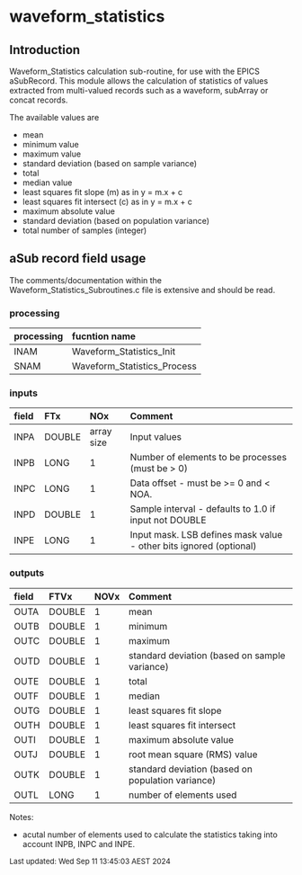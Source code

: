 # waveform_statistics

## Introduction

Waveform_Statistics calculation sub-routine, for use with the EPICS aSubRecord.
This module allows the calculation of statistics of values extracted from
multi-valued records such as a waveform, subArray or concat records.

The  available values are

- mean
- minimum value
- maximum value
- standard deviation (based on sample variance)
- total
- median value
- least squares fit slope (m)     as in y = m.x + c
- least squares fit intersect (c)  as in y = m.x + c
- maximum absolute value
- standard deviation (based on population variance)
- total number of samples (integer)



## aSub record field usage

The comments/documentation within the Waveform_Statistics_Subroutines.c file is extensive and should be read.

### processing

| processing | fucntion name               |
|:-----------|:----------------------------|
| INAM       | Waveform_Statistics_Init    |
| SNAM       | Waveform_Statistics_Process |


### inputs

| field  |  FTx   |   NOx      | Comment                                               |
|:------|:-------|:------------|:------------------------------------------------------|
| INPA   | DOUBLE | array size | Input values                                          |
| INPB   | LONG   | 1          | Number of elements to be processes (must be > 0)      |
| INPC   | LONG   | 1          | Data offset - must be >= 0 and < NOA.                 |
| INPD   | DOUBLE | 1          | Sample interval - defaults to 1.0 if input not DOUBLE |
| INPE   | LONG   | 1          | Input mask. LSB defines mask value - other bits ignored (optional) |


### outputs

| field | FTVx   | NOVx | Comment                                           |
|:------|:-------|:-----|:--------------------------------------------------|
| OUTA  | DOUBLE | 1    | mean                                              |
| OUTB  | DOUBLE | 1    | minimum                                           |
| OUTC  | DOUBLE | 1    | maximum                                           |
| OUTD  | DOUBLE | 1    | standard deviation (based on sample variance)     |
| OUTE  | DOUBLE | 1    | total                                             |
| OUTF  | DOUBLE | 1    | median                                            |
| OUTG  | DOUBLE | 1    | least squares fit slope                           |
| OUTH  | DOUBLE | 1    | least squares fit intersect                       |
| OUTI  | DOUBLE | 1    | maximum absolute value                            |
| OUTJ  | DOUBLE | 1    | root mean square (RMS) value                      |
| OUTK  | DOUBLE | 1    | standard deviation (based on population variance) |
| OUTL  | LONG   | 1    | number of elements used                           |

Notes:

- acutal number of elements used to calculate the statistics taking into account INPB, INPC and INPE.



<font size="-1">Last updated: Wed Sep 11 13:45:03 AEST 2024</font>
<br>
